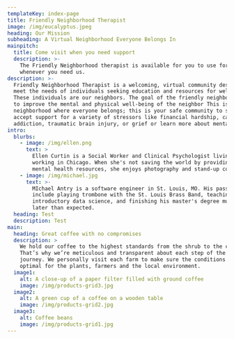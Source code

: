 ```yaml
---
templateKey: index-page
title: Friendly Neighborhood Therapist
image: /img/eucalyptus.jpeg
heading: Our Mission
subheading: A Virtual Neighborhood Everyone Belongs In
mainpitch:
  title: Come visit when you need support
  description: >-
    The Friendly Neighborhood therapist is available for you to use for free,
    whenever you need us.
description: >-
  Friendly Neighborhood Therapist is a welcoming, virtual community designed to
  meet the needs of individuals seeking education and resources for well-being.
  These individuals are our neighbors. The goal of the friendly neighborhood is
  to improve the mental and physical well-being of the neighbor This is a
  neighborhood where everyone belongs; this is your safe community to seek and
  accept support for a variety of stressors like financial hardship, cancer,
  addiction, traumatic brain injury, or grief or learn more about mental health.
intro:
  blurbs:
    - image: /img/ellen.png
      text: >
        Ellen Curtin is a Social Worker and Clinical Psychologist living and
        working in Chicago. When she's not saving the world by providing quality
        mental health resources, she enjoys photography and stand-up comedy.
    - image: /img/michael.jpg
      text: >-
        MIchael Antry is a software engineer in St. Louis, MO. His passions
        include playing trombone with the St. Louis Brass Band, teaching
        introductory data science, and finishing his master's degree much, MUCH
        later than expected. 
  heading: Test
  description: Test
main:
  heading: Great coffee with no compromises
  description: >
    We hold our coffee to the highest standards from the shrub to the cup.
    That’s why we’re meticulous and transparent about each step of the coffee’s
    journey. We personally visit each farm to make sure the conditions are
    optimal for the plants, farmers and the local environment.
  image1:
    alt: A close-up of a paper filter filled with ground coffee
    image: /img/products-grid3.jpg
  image2:
    alt: A green cup of a coffee on a wooden table
    image: /img/products-grid2.jpg
  image3:
    alt: Coffee beans
    image: /img/products-grid1.jpg
---
```

